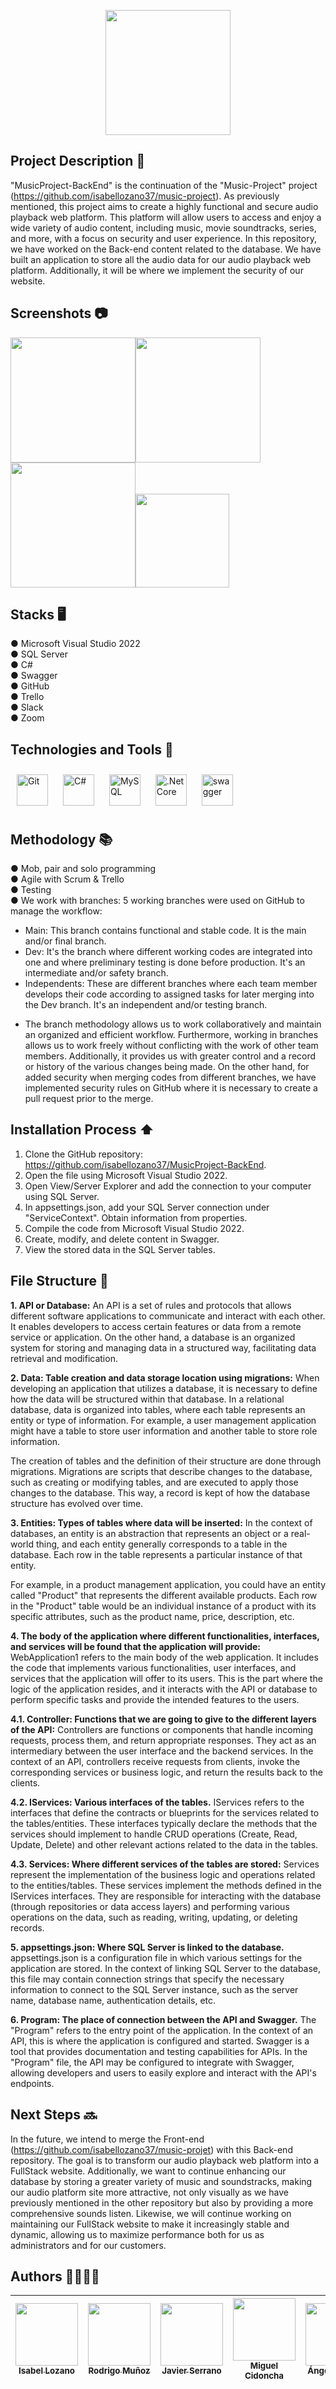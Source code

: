 <p align="center">
  <img src="Logo.png" width="200" height="auto">
</p>

## Project Description 🚀

"MusicProject-BackEnd" is the continuation of the "Music-Project" project (https://github.com/isabellozano37/music-project). As previously mentioned, this project aims to create a highly functional and secure audio playback web platform. This platform will allow users to access and enjoy a wide variety of audio content, including music, movie soundtracks, series, and more, with a focus on security and user experience. In this repository, we have worked on the Back-end content related to the database. We have built an application to store all the audio data for our audio playback web platform. Additionally, it will be where we implement the security of our website.

## Screenshots 📷

<img src="Back1.png" width="auto" height="200"><img src="Back2.png" width="auto" height="200"><img src="Back3.png" width="auto" height="200"><img src="Back4.png" width="auto" height="150">

## Stacks 🖥️
● Microsoft Visual Studio 2022 <br>
● SQL Server <br>
● C# <br>
● Swagger <br>
● GitHub <br>
● Trello <br>
● Slack <br>
● Zoom

## Technologies and Tools 🔨

<div>  
<a href="https://github.com/" target="_blank"><img style="margin: 10px" src="https://profilinator.rishav.dev/skills-assets/git-scm-icon.svg" alt="Git" height="50" /></a>  
<a href="https://docs.microsoft.com/en-us/dotnet/csharp/" target="_blank"><img style="margin: 10px" src="https://profilinator.rishav.dev/skills-assets/csharp-original.svg" alt="C#" height="50" /></a>  
<a href="https://www.mysql.com/" target="_blank"><img style="margin: 10px" src="https://profilinator.rishav.dev/skills-assets/mysql-original-wordmark.svg" alt="MySQL" height="50" /></a>  
<a href="https://dotnet.microsoft.com/download" target="_blank"><img style="margin: 10px" src="https://profilinator.rishav.dev/skills-assets/dotnetcore.png" alt=".Net Core" height="50" /></a>  
 <a href="https://swagger.io" target="_blank"><img style="margin: 10px" src="https://static1.smartbear.co/swagger/media/assets/images/swagger_logo.svg" alt="swagger" height="50" /></a>  
</div>

## Methodology 📚

● Mob, pair and solo programming <br>
● Agile with Scrum & Trello <br>
● Testing <br>
● We work with branches: 5 working branches were used on GitHub to manage the workflow: <br>
- Main: This branch contains functional and stable code. It is the main and/or final branch. <br>
- Dev: It's the branch where different working codes are integrated into one and where preliminary testing is done before production. It's an intermediate and/or safety branch. <br>
- Independents: These are different branches where each team member develops their code according to assigned tasks for later merging into the Dev branch. It's an independent and/or testing branch. <br>
+ The branch methodology allows us to work collaboratively and maintain an organized and efficient workflow. Furthermore, working in branches allows us to work freely without conflicting with the work of other team members. Additionally, it provides us with greater control and a record or history of the various changes being made. On the other hand, for added security when merging codes from different branches, we have implemented security rules on GitHub where it is necessary to create a pull request prior to the merge.

## Installation Process ⬆️
1. Clone the GitHub repository: https://github.com/isabellozano37/MusicProject-BackEnd.
2. Open the file using Microsoft Visual Studio 2022.
3. Open View/Server Explorer and add the connection to your computer using SQL Server.
4. In appsettings.json, add your SQL Server connection under "ServiceContext". Obtain information from properties.
5. Compile the code from Microsoft Visual Studio 2022.
6. Create, modify, and delete content in Swagger.
7. View the stored data in the SQL Server tables.

## File Structure 📁
**1. API or Database:**
An API is a set of rules and protocols that allows different software applications to communicate and interact with each other. It enables developers to access certain features or data from a remote service or application. On the other hand, a database is an organized system for storing and managing data in a structured way, facilitating data retrieval and modification.

**2. Data: Table creation and data storage location using migrations:**
When developing an application that utilizes a database, it is necessary to define how the data will be structured within that database. In a relational database, data is organized into tables, where each table represents an entity or type of information. For example, a user management application might have a table to store user information and another table to store role information.

The creation of tables and the definition of their structure are done through migrations. Migrations are scripts that describe changes to the database, such as creating or modifying tables, and are executed to apply those changes to the database. This way, a record is kept of how the database structure has evolved over time.

**3. Entities: Types of tables where data will be inserted:**
In the context of databases, an entity is an abstraction that represents an object or a real-world thing, and each entity generally corresponds to a table in the database. Each row in the table represents a particular instance of that entity.

For example, in a product management application, you could have an entity called "Product" that represents the different available products. Each row in the "Product" table would be an individual instance of a product with its specific attributes, such as the product name, price, description, etc.

**4. The body of the application where different functionalities, interfaces, and services will be found that the application will provide:**
WebApplication1 refers to the main body of the web application. It includes the code that implements various functionalities, user interfaces, and services that the application will offer to its users. This is the part where the logic of the application resides, and it interacts with the API or database to perform specific tasks and provide the intended features to the users.

  **4.1. Controller: Functions that we are going to give to the different layers of the API:**
Controllers are functions or components that handle incoming requests, process them, and return appropriate responses. They act as an intermediary between the user interface and the backend services. In the context of an API, controllers receive requests from clients, invoke the corresponding services or business logic, and return the results back to the clients.

   **4.2. IServices: Various interfaces of the tables.**
IServices refers to the interfaces that define the contracts or blueprints for the services related to the tables/entities. These interfaces typically declare the methods that the services should implement to handle CRUD operations (Create, Read, Update, Delete) and other relevant actions related to the data in the tables.

   **4.3. Services: Where different services of the tables are stored:**
Services represent the implementation of the business logic and operations related to the entities/tables. These services implement the methods defined in the IServices interfaces. They are responsible for interacting with the database (through repositories or data access layers) and performing various operations on the data, such as reading, writing, updating, or deleting records.

**5. appsettings.json: Where SQL Server is linked to the database.**
appsettings.json is a configuration file in which various settings for the application are stored. In the context of linking SQL Server to the database, this file may contain connection strings that specify the necessary information to connect to the SQL Server instance, such as the server name, database name, authentication details, etc.

**6. Program: The place of connection between the API and Swagger.**
The "Program" refers to the entry point of the application. In the context of an API, this is where the application is configured and started. Swagger is a tool that provides documentation and testing capabilities for APIs. In the "Program" file, the API may be configured to integrate with Swagger, allowing developers and users to easily explore and interact with the API's endpoints.

## Next Steps 🔜

In the future, we intend to merge the Front-end (https://github.com/isabellozano37/music-projet) with this Back-end repository. The goal is to transform our audio playback web platform into a FullStack website. Additionally, we want to continue enhancing our database by storing a greater variety of music and soundstracks, making our audio platform site more attractive, not only visually as we have previously mentioned in the other repository but also by providing a more comprehensive sounds listen. Likewise, we will continue working on maintaining our FullStack website to make it increasingly stable and dynamic, allowing us to maximize performance both for us as administrators and for our customers.

## Authors 👨‍💻👩‍💻

| [<img src="https://avatars.githubusercontent.com/u/133955831?v=4" width=100><br><sub>Isabel Lozano</sub>](https://github.com/isabellozano37) | [<img src="https://avatars.githubusercontent.com/u/132651253?v=4" width=100><br><sub>Rodrigo Muñoz</sub>](https://github.com/Rodrialemu) | [<img src="https://avatars.githubusercontent.com/u/132766257?v=4" width=100><br><sub>Javier Serrano</sub>](https://github.com/JaviSeC) | [<img src="https://avatars.githubusercontent.com/u/132567398?v=4" width=100><br><sub>Miguel Cidoncha</sub>](https://github.com/miguelcidoncha) | [<img src="https://avatars.githubusercontent.com/u/132898611?v=4" width=100><br><sub>Ángel Serrano</sub>](https://github.com/angelserranocorrea) | [<img src="https://avatars.githubusercontent.com/u/132655532?v=4" width=100><br><sub>Raúl Muñoz</sub>](https://github.com/raulmunozrayo) |
| :---: | :---: | :---: | :---: | :---: | :---: |

